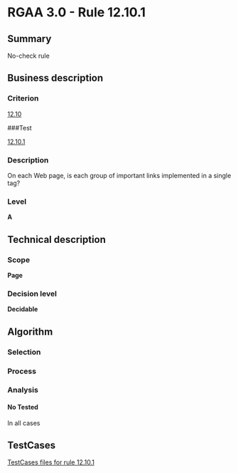 # RGAA 3.0 -  Rule 12.10.1

## Summary

No-check rule

## Business description

### Criterion

[12.10](http://asqatasun.github.io/RGAA--3.0--EN/RGAA3.0_Criteria_English_version_v1.html#crit-12-10)

###Test

[12.10.1](http://asqatasun.github.io/RGAA--3.0--EN/RGAA3.0_Criteria_English_version_v1.html#test-12-10-1)

### Description
On each Web page, is
    each group of important links implemented in a single tag? 


### Level

**A**

## Technical description

### Scope

**Page**

### Decision level

**Decidable**

## Algorithm

### Selection

### Process

### Analysis

#### No Tested 

In all cases









##  TestCases 

[TestCases files for rule 12.10.1](https://github.com/Asqatasun/Asqatasun/tree/master/rules/rules-rgaa3.0/src/test/resources/testcases/rgaa30/Rgaa30Rule121001/) 


